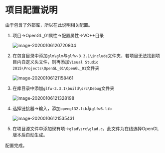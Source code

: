 # 项目配置说明

由于包含了外部库，所以在此说明相关配置。

1. 项目→OpenGL_01属性→配置属性→VC++目录

   ![image-20200106120720804](D:\Files\大三\计算机图形学\Readme.assets\image-20200106120720804.png)

2. 在包含目录中添加`glm\glm`与`glfw-3.3.1\include`文件夹，若项目无法找到项目内自定义头文件，则再添加`Visual Studio 2015\Projects\OpenGL_01\OpenGL_01`文件夹

   ![image-20200106121158461](D:\Files\大三\计算机图形学\Readme.assets\image-20200106121158461.png)

3. 在库目录中添加`glfw-3.3.1\build\src\Debug`文件夹

   ![image-20200106121328198](D:\Files\大三\计算机图形学\Readme.assets\image-20200106121328198.png)

4. 选择链接器→输入，添加`opengl32.lib`与`glfw3.lib`

   ![image-20200106121535431](D:\Files\大三\计算机图形学\Readme.assets\image-20200106121535431.png)
   
5. 在项目源文件中添加现有项→`glad\src\glad.c`，此文件为在线选择OpenGL版本后自动生成。

配置完成。